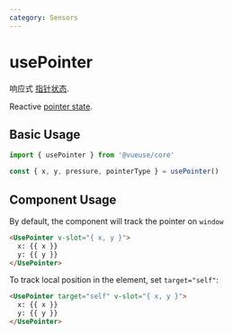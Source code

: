 ```yaml
---
category: Sensors
---
```


# usePointer

响应式 [指针状态](https://developer.mozilla.org/en-US/docs/Web/API/Pointer_events).

Reactive [pointer state](https://developer.mozilla.org/en-US/docs/Web/API/Pointer_events).

## Basic Usage

```js
import { usePointer } from '@vueuse/core'

const { x, y, pressure, pointerType } = usePointer()
```

## Component Usage

By default, the component will track the pointer on `window`

```html
<UsePointer v-slot="{ x, y }">
  x: {{ x }}
  y: {{ y }}
</UsePointer>
```

To track local position in the element, set `target="self"`:

```html
<UsePointer target="self" v-slot="{ x, y }">
  x: {{ x }}
  y: {{ y }}
</UsePointer>
```
